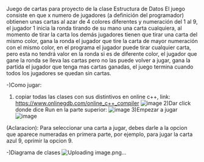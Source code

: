 Juego de cartas para proyecto de la clase Estructura de Datos El juego consiste en que x numero de jugadores (a definición del programador)
obtienen unas cartas al azar de 4 colores diferentes y numeración del 1 al 9, el jugador 1 inicia la ronda tirando de su mano una carta
cualquiera, al momento de tirar la carta los demás jugadores tienen que tirar una carta del mismo color, gana la ronda el jugador que tire la
carta de mayor numeración con el mismo color, en el programa el jugador puede tirar cualquier carta, pero esta no tendrá valor en la ronda si
es de diferente color, el jugador que gane la ronda se lleva las cartas pero no las puede volver a jugar, gana la partida el jugador que tenga mas cartas ganadas, 
el juego termina cuando todos los jugadores se quedan sin cartas.

-)Como jugar:
1) copiar todas las clases con sus distintivos en online c++, link: https://www.onlinegdb.com/online_c++_compiler
  ![image](https://github.com/user-attachments/assets/3dcffea3-5462-4b81-82b1-901663fc78ae)
2)Dar click donde dice Run en la parte superior:
![image](https://github.com/user-attachments/assets/05e39ac1-0cef-4010-ab1c-1bddc0845791)
3)Empezar a jugar
![image](https://github.com/user-attachments/assets/83ca2ca0-5356-442a-8178-d70ab12f3be0)

(Aclaracion): Para seleccionar una carta a jugar, debes darle a la opcion que aparece numeradas en primera parte, por ejemplo,
para jugar la carta azul 9, oprimir la opcion 9.

-)Diagrama de clases
![Uploading image.png…]()

